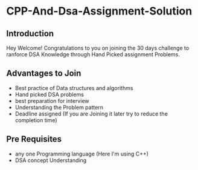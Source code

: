 # CPP-And-Dsa-Assignment-Solution
## Introduction 
Hey Welcome! Congratulations to you on joining the 30 days challenge to ranforce DSA Knowledge through Hand Picked assignment Problems.
## Advantages to Join
- Best practice of Data structures and algorithms
- Hand picked DSA problems
- best preparation for interview
- Understanding the Problem pattern
- Deadline assigned (If you are Joining it later try to reduce the completion time)
## Pre Requisites 
- any one Programming language (Here I'm using C++)
- DSA concept Understanding
